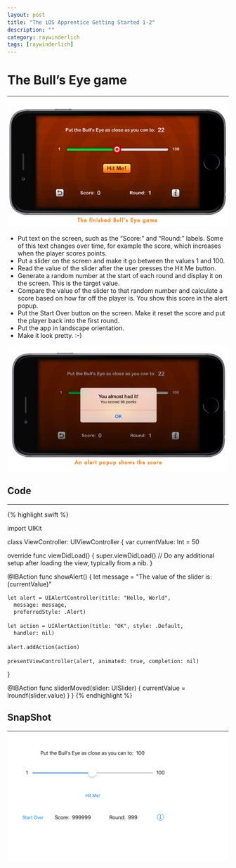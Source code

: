 ```yaml
---
layout: post
title: "The iOS Apprentice Getting Started 1-2"
description: ""
category: raywinderlich
tags: [raywinderlich]
---
```



# The Bull’s Eye game
---

![1-1](/assets/images/The_iOS_Apprentice/Getting_Started/1-1.png)

* Put text on the screen, such as the “Score:” and “Round:” labels. Some of this text changes over time, for example the score, which increases when the player scores points.
* Put a slider on the screen and make it go between the values 1 and 100.
* Read the value of the slider after the user presses the Hit Me button.
* Generate a random number at the start of each round and display it on the screen. This is the target value.
* Compare the value of the slider to that random number and calculate a score based on how far off the player is. You show this score in the alert popup.
* Put the Start Over button on the screen. Make it reset the score and put the player back into the first round.
* Put the app in landscape orientation.
* Make it look pretty. :-)

![1-2](/assets/images/The_iOS_Apprentice/Getting_Started/1-2.png)

## Code
---

{% highlight swift %}

import UIKit

class ViewController: UIViewController {
  var currentValue: Int = 50
  
  override func viewDidLoad() {
    super.viewDidLoad()
    // Do any additional setup after loading the view, typically from a nib.
  }

  @IBAction func showAlert() {
    let message = "The value of the slider is: \(currentValue)"
    
    let alert = UIAlertController(title: "Hello, World",
      message: message,
      preferredStyle: .Alert)
    
    let action = UIAlertAction(title: "OK", style: .Default,
      handler: nil)
    
    alert.addAction(action)
    
    presentViewController(alert, animated: true, completion: nil)
  }
  
  @IBAction func sliderMoved(slider: UISlider) {
    currentValue = lroundf(slider.value)
  }
}
{% endhighlight %}


## SnapShot
---

![2-1](/assets/images/The_iOS_Apprentice/Getting_Started/2-1.png)
